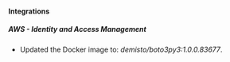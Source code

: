 #### Integrations
##### AWS - Identity and Access Management
- Updated the Docker image to: *demisto/boto3py3:1.0.0.83677*.
